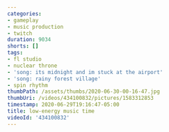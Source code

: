 ```yaml
---
categories:
- gameplay
- music production
- twitch
duration: 9034
shorts: []
tags:
- fl studio
- nuclear throne
- 'song: its midnight and im stuck at the airport'
- 'song: rainy forest village'
- spin rhythm
thumbPath: /assets/thumbs/2020-06-30-00-16-47.jpg
thumbUri: /videos/434100832/pictures/1583312853
timestamp: 2020-06-29T19:16:47-05:00
title: low-energy music time
videoId: '434100832'
---
```

